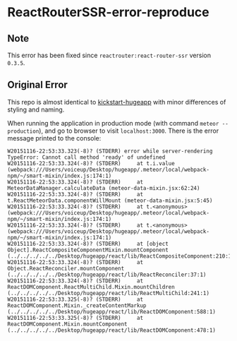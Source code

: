 # ReactRouterSSR-error-reproduce

## Note

This error has been fixed since `reactrouter:react-router-ssr` version `0.3.5`.


## Original Error

This repo is almost identical to [kickstart-hugeapp](https://github.com/thereactivestack/kickstart-hugeapp) with minor differences of styling and naming.

When running the application in production mode (with command `meteor --production`), and go to browser to visit `localhost:3000`. There is the error message printed to the console:

```
W20151116-22:53:33.323(-8)? (STDERR) error while server-rendering TypeError: Cannot call method 'ready' of undefined
W20151116-22:53:33.324(-8)? (STDERR)     at t.i.value (webpack:///Users/voiceup/Desktop/hugeapp/.meteor/local/webpack-npm/~/smart-mixin/index.js:174:1)
W20151116-22:53:33.324(-8)? (STDERR)     at MeteorDataManager.calculateData (meteor-data-mixin.jsx:62:24)
W20151116-22:53:33.324(-8)? (STDERR)     at t.ReactMeteorData.componentWillMount (meteor-data-mixin.jsx:5:45)
W20151116-22:53:33.324(-8)? (STDERR)     at t.<anonymous> (webpack:///Users/voiceup/Desktop/hugeapp/.meteor/local/webpack-npm/~/smart-mixin/index.js:174:1)
W20151116-22:53:33.324(-8)? (STDERR)     at t.<anonymous> (webpack:///Users/voiceup/Desktop/hugeapp/.meteor/local/webpack-npm/~/smart-mixin/index.js:174:1)
W20151116-22:53:33.324(-8)? (STDERR)     at [object Object].ReactCompositeComponentMixin.mountComponent (../../../../../Desktop/hugeapp/react/lib/ReactCompositeComponent:210:1)
W20151116-22:53:33.324(-8)? (STDERR)     at Object.ReactReconciler.mountComponent (../../../../../Desktop/hugeapp/react/lib/ReactReconciler:37:1)
W20151116-22:53:33.324(-8)? (STDERR)     at ReactDOMComponent.ReactMultiChild.Mixin.mountChildren (../../../../../Desktop/hugeapp/react/lib/ReactMultiChild:241:1)
W20151116-22:53:33.325(-8)? (STDERR)     at ReactDOMComponent.Mixin._createContentMarkup (../../../../../Desktop/hugeapp/react/lib/ReactDOMComponent:588:1)
W20151116-22:53:33.325(-8)? (STDERR)     at ReactDOMComponent.Mixin.mountComponent (../../../../../Desktop/hugeapp/react/lib/ReactDOMComponent:478:1)

```
